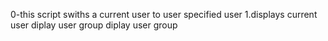 0-this script swiths a current user to user specified user
1.displays current user
diplay user group
diplay user group
